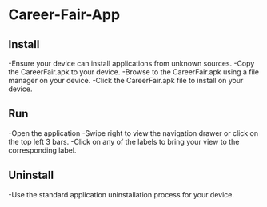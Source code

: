 Career-Fair-App
===============

Install
---------
-Ensure your device can install applications from unknown sources.
-Copy the CareerFair.apk to your device.
-Browse to the CareerFair.apk using a file manager on your device.
-Click the CareerFair.apk file to install on your device.

Run
---------
-Open the application
-Swipe right to view the navigation drawer or click on the top left 3 bars.
-Click on any of the labels to bring your view to the corresponding label.

Uninstall
----------
-Use the standard application uninstallation process for your device.